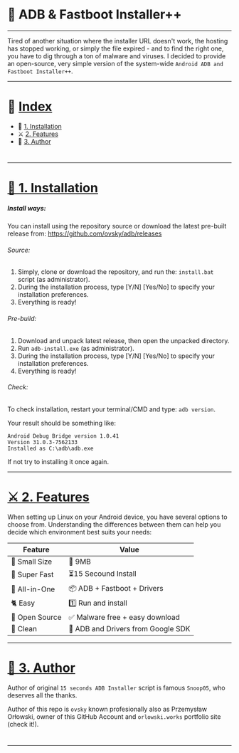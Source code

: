 # 🤖 ADB & Fastboot Installer++

---

Tired of another situation where the installer URL doesn't work, the hosting has stopped working, or simply the file expired - and to find the right one, you have to dig through a ton of malware and viruses. I decided to provide an open-source, very simple version of the system-wide `Android ADB and Fastboot Installer++`.

---

# 📘 [ Index ]()

- 🌟 [1. Installation](#installation)
- ⚔️ [2. Features](#features)
- 🐧 [3. Author](#author)

#

---

#

# [🌟 ️1. Installation ](#installation)

##### Install ways:

You can install using the repository source or download the latest pre-built release from:
https://github.com/ovsky/adb/releases

###### Source:

1. Simply, clone or download the repository, and run the:
   `install.bat` script (as administrator).
2. During the installation process, type [Y/N] [Yes/No] to specify your installation preferences.
3. Everything is ready!

###### Pre-build:

1. Download and unpack latest release, then open the unpacked directory.
2. Run `adb-install.exe` (as administrator).
3. During the installation process, type [Y/N] [Yes/No] to specify your installation preferences.
4. Everything is ready!

###### Check:

To check installation, restart your terminal/CMD and type:
`adb version`.

Your result should be something like:

```
Android Debug Bridge version 1.0.41
Version 31.0.3-7562133
Installed as C:\adb\adb.exe
```

If not try to installing it once again.

---

# [⚔️ 2. Features ](#features)

When setting up Linux on your Android device, you have several options to choose from. Understanding the differences between them can help you decide which environment best suits your needs:

| Feature       | Value                              |
| ------------- | ---------------------------------- |
| 🐥 Small Size | 📁 9MB                             |
| 🐅 Super Fast | ⏳15 Secound Install               |
| 🐉 All-in-One | 📦 ADB + Fastboot + Drivers        |
| 🐈 Easy       | 1️⃣ Run and install                 |
| 🪼 Open Source | ✅ Malware free + easy download    |
| 🐳 Clean      | 🔻 ADB and Drivers from Google SDK |

---

# [🐧 ️3. Author](#author)

Author of original `15 seconds ADB Installer` script is famous `Snoop05`, who deserves all the thanks.

Author of this repo is `ovsky` known profesionally also as Przemysław Orłowski, owner of this GitHub Account and `orlowski.works` portfolio site (check it!).

#

---
